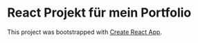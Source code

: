 # React Projekt für mein Portfolio

This project was bootstrapped with [Create React App](https://github.com/facebook/create-react-app).
